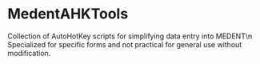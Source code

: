 # MedentAHKTools
Collection of AutoHotKey scripts for simplifying data entry into MEDENT\n
Specialized for specific forms and not practical for general use without modification.
